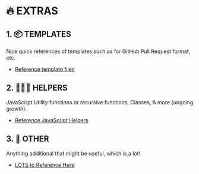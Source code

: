 # 🔥 EXTRAS

## 1. 📦 TEMPLATES
  Nice quick references of templates such as for GitHub Pull Request format, etc.
  - [Reference template files](./Templates/Templates.md)

## 2. 🏋🏻‍♀️ HELPERS
  JavaScript Utility functions or recursive functions, Classes, & more (ongoing growth).
  - [Reference JavaScript Helpers](./Helpers/Helpers.md)

## 3. 💯 OTHER
  Anything additional that might be useful, which is a lot!
  - [LOTS to Reference Here](./Other/Other.md)
